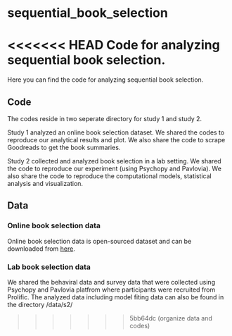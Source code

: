 # sequential_book_selection
<<<<<<< HEAD
Code for analyzing sequential book selection. 
=======
Here you can find the code for analyzing sequential book selection. 

## Code
The codes reside in two seperate directory for study 1 and study 2. 

Study 1 analyzed an online book selection dataset. We shared the codes to reproduce our analytical results and plot. We also share the code to scrape Goodreads to get the book summaries. 

Study 2 collected and analyzed book selection in a lab setting. We shared the code to reproduce our experiment (using Psychopy and Pavlovia). We also share the code to reproduce the computational models, statistical analysis and visualization. 

## Data

### Online book selection data
Online book selection data is open-sourced dataset and can be downloaded from [here](https://nijianmo.github.io/amazon/index.html). 

### Lab book selection data
We shared the behaviral data and survey data that were collected using Psychopy and Pavlovia platfrom where participants were recruited from Prolific. 
The analyzed data including model fiting data can also be found in the directory /data/s2/
>>>>>>> 5bb64dc (organize data and codes)
